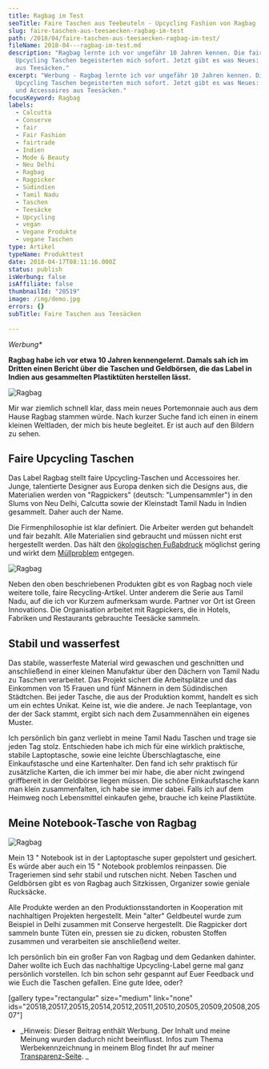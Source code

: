 ```yaml
---
title: Ragbag im Test
seoTitle: Faire Taschen aus Teebeuteln - Upcycling Fashion von Ragbag
slug: faire-taschen-aus-teesaecken-ragbag-im-test
path: /2018/04/faire-taschen-aus-teesaecken-ragbag-im-test/
fileName: 2018-04---ragbag-im-test.md
description: "Ragbag lernte ich vor ungefähr 10 Jahren kennen. Die fairen
  Upcycling Taschen begeisterten mich sofort. Jetzt gibt es was Neues: Taschen
  aus Teesäcken."
excerpt: "Werbung - Ragbag lernte ich vor ungefähr 10 Jahren kennen. Die fairen
  Upcycling Taschen begeisterten mich sofort. Jetzt gibt es was Neues: Taschen
  und Accessoires aus Teesäcken."
focusKeyword: Ragbag
labels:
  - Calcutta
  - Conserve
  - fair
  - Fair Fashion
  - fairtrade
  - Indien
  - Mode & Beauty
  - Neu Delhi
  - Ragbag
  - Ragpicker
  - Südindien
  - Tamil Nadu
  - Taschen
  - Teesäcke
  - Upcycling
  - vegan
  - Vegane Produkte
  - vegane Taschen
type: Artikel
typeName: Produkttest
date: 2018-04-17T08:11:16.000Z
status: publish
isWerbung: false
isAffiliate: false
thumbnailId: "20519"
image: /img/demo.jpg
errors: {}
subTitle: Faire Taschen aus Teesäcken
  
---
```


_Werbung\*_

**Ragbag habe ich vor etwa 10 Jahren kennengelernt. Damals sah ich im Dritten
einen Bericht über die Taschen und Geldbörsen, die das Label in Indien aus
gesammelten Plastiktüten herstellen lässt.**

![Ragbag](http://cardamonchai.com/wp-content/uploads/2018/04/41089336391_94e68fe6dd_z-400x267.jpg 'Mein "altes" Portemonnaie')

Mir war ziemlich schnell klar, dass mein neues Portemonnaie auch aus dem Hause
Ragbag stammen würde. Nach kurzer Suche fand ich einen in einem kleinen
Weltladen, der mich bis heute begleitet. Er ist auch auf den Bildern zu sehen.

## Faire Upcycling Taschen

Das Label Ragbag stellt faire Upcycling-Taschen und Accessoires her. Junge,
talentierte Designer aus Europa denken sich die Designs aus, die Materialien
werden von "Ragpickers" (deutsch: "Lumpensammler") in den Slums von Neu Delhi,
Calcutta sowie der Kleinstadt Tamil Nadu in Indien gesammelt. Daher auch der
Name.

Die Firmenphilosophie ist klar definiert. Die Arbeiter werden gut behandelt und
fair bezahlt. Alle Materialien sind gebraucht und müssen nicht erst hergestellt
werden. Das hält den
[ökologischen Fußabdruck](/2017/08/earth-overshoot-day-ein-tag-als-mahnmal/)
möglichst gering und wirkt dem
[Müllproblem](/2017/08/kenia-sagt-plastiktueten-nein-danke/) entgegen.

![Ragbag](http://cardamonchai.com/wp-content/uploads/2018/04/26217748167_0021fbbd83_z-400x267.jpg)

Neben den oben beschriebenen Produkten gibt es von Ragbag noch viele weitere
tolle, faire Recycling-Artikel. Unter anderem die Serie aus Tamil Nadu, auf die
ich vor Kurzem aufmerksam wurde. Partner vor Ort ist Green Innovations. Die
Organisation arbeitet mit Ragpickers, die in Hotels, Fabriken und Restaurants
gebrauchte Teesäcke sammeln.

## Stabil und wasserfest

Das stabile, wasserfeste Material wird gewaschen und geschnitten und
anschließend in einer kleinen Manufaktur über den Dächern von Tamil Nadu zu
Taschen verarbeitet. Das Projekt sichert die Arbeitsplätze und das Einkommen von
15 Frauen und fünf Männern in dem Südindischen Städtchen. Bei jeder Tasche, die
aus der Produktion kommt, handelt es sich um ein echtes Unikat. Keine ist, wie
die andere. Je nach Teeplantage, von der der Sack stammt, ergibt sich nach dem
Zusammennähen ein eigenes Muster.

Ich persönlich bin ganz verliebt in meine Tamil Nadu Taschen und trage sie jeden
Tag stolz. Entschieden habe ich mich für eine wirklich praktische, stabile
Laptoptasche, sowie eine leichte Überschlagtasche, eine Einkaufstasche und eine
Kartenhalter. Den fand ich sehr praktisch für zusätzliche Karten, die ich immer
bei mir habe, die aber nicht zwingend griffbereit in der Geldbörse liegen
müssen. Die schöne Einkaufstasche kann man klein zusammenfalten, ich habe sie
immer dabei. Falls ich auf dem Heimweg noch Lebensmittel einkaufen gehe, brauche
ich keine Plastiktüte.

## Meine Notebook-Tasche von Ragbag

![Ragbag](http://cardamonchai.com/wp-content/uploads/2018/04/41045842032_43cbb93a24_z-400x267.jpg)

Mein 13 " Notebook ist in der Laptoptasche super gepolstert und gesichert. Es
würde aber auch ein 15 " Notebook problemlos reinpassen. Die Trageriemen sind
sehr stabil und rutschen nicht. Neben Taschen und Geldbörsen gibt es von Ragbag
auch Sitzkissen, Organizer sowie geniale Rucksäcke.

Alle Produkte werden an den Produktionsstandorten in Kooperation mit
nachhaltigen Projekten hergestellt. Mein "alter" Geldbeutel wurde zum Beispiel
in Delhi zusammen mit Conserve hergestellt. Die Ragpicker dort sammeln bunte
Tüten ein, pressen sie zu dicken, robusten Stoffen zusammen und verarbeiten sie
anschließend weiter.

Ich persönlich bin ein großer Fan von Ragbag und dem Gedanken dahinter. Daher
wollte ich Euch das nachhaltige Upcycling-Label gerne mal ganz persönlich
vorstellen. Ich bin schon sehr gespannt auf Euer Feedback und wie Euch die
Taschen gefallen. Eine gute Idee, oder?

[gallery type="rectangular" size="medium" link="none"
ids="20518,20517,20515,20514,20512,20511,20510,20505,20509,20508,20507"]

- _Hinweis: Dieser Beitrag enthält Werbung. Der Inhalt und meine Meinung wurden
  dadurch nicht beeinflusst. Infos zum Thema Werbekennzeichnung in meinem Blog
  findet Ihr auf meiner [Transparenz-Seite](/werbung/). _

  